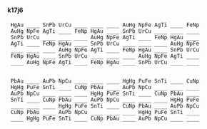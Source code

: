 #### k17j6 

     HgAu ____ SnPb UrCu ____ ____ ____ AuHg NpFe AgTi ____ FeNp 
     AuHg NpFe AgTi ____ FeNp HgAu ____ SnPb UrCu ____ ____ ____ 
     SnPb UrCu ____ ____ ____ AuHg NpFe AgTi ____ FeNp HgAu ____ 
     AgTi ____ FeNp HgAu ____ SnPb UrCu ____ ____ ____ AuHg NpFe 
     ____ ____ ____ AuHg NpFe AgTi ____ FeNp HgAu ____ SnPb UrCu 
     FeNp HgAu ____ SnPb UrCu ____ ____ ____ AuHg NpFe AgTi ____ 
	 ____ AuHg NpFe AgTi ____ FeNp HgAu ____ SnPb UrCu ____ ____ 


     PbAu ____ AuPb NpCu ____ ____ ____ HgHg PuFe SnTi ____ CuNp 
     HgHg PuFe SnTi ____ CuNp PbAu ____ AuPb NpCu ____ ____ ____ 
     AuPb NpCu ____ ____ ____ HgHg PuFe SnTi ____ CuNp PbAu ____ 
     SnTi ____ CuNp PbAu ____ AuPb NpCu ____ ____ ____ HgHg PuFe 
     ____ ____ ____ HgHg PuFe SnTi ____ CuNp PbAu ____ AuPb NpCu 
     CuNp PbAu ____ AuPb NpCu ____ ____ ____ HgHg PuFe SnTi ____ 
     ____ HgHg PuFe SnTi ____ CuNp PbAu ____ AuPb NpCu ____ ____ 

